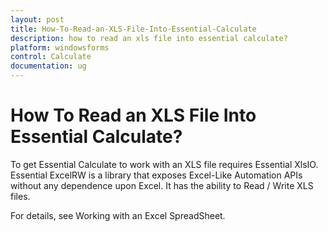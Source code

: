 ```yaml
---
layout: post
title: How-To-Read-an-XLS-File-Into-Essential-Calculate
description: how to read an xls file into essential calculate?
platform: windowsforms
control: Calculate
documentation: ug
---
```


# How To Read an XLS File Into Essential Calculate?

To get Essential Calculate to work with an XLS file requires Essential XlsIO. Essential ExcelRW is a library that exposes Excel-Like Automation APIs without any dependence upon Excel. It has the ability to Read / Write XLS files.

For details, see Working with an Excel SpreadSheet.


